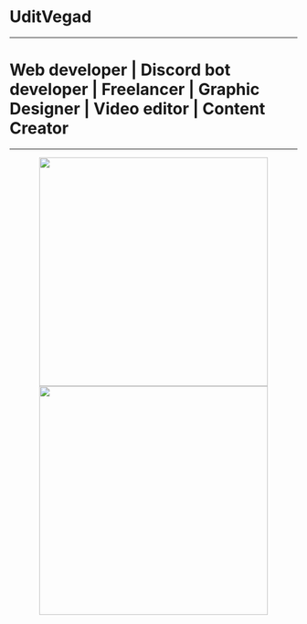 # UditVegad
----
# Web developer | Discord bot developer | Freelancer | Graphic Designer | Video editor | Content Creator 

-----
<div align="center">
  <img src="https://github-readme-stats.vercel.app/api?username=BuddyCodez&show_icons=true&theme=radical&count_private=true"width="400" >
  <img src="https://github-readme-stats.vercel.app/api/top-langs/?username=BuddyCodez&layout=compact" width="400">
</div>
